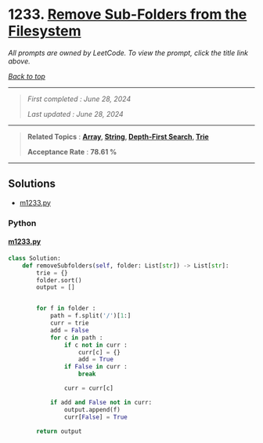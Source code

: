 # 1233. [Remove Sub-Folders from the Filesystem](<https://leetcode.com/problems/remove-sub-folders-from-the-filesystem>)

*All prompts are owned by LeetCode. To view the prompt, click the title link above.*

*[Back to top](<../README.md>)*

------

> *First completed : June 28, 2024*
>
> *Last updated : June 28, 2024*

------

> **Related Topics** : **[Array](<by_topic/Array.md>), [String](<by_topic/String.md>), [Depth-First Search](<by_topic/Depth-First Search.md>), [Trie](<by_topic/Trie.md>)**
>
> **Acceptance Rate** : **78.61 %**

------

## Solutions

- [m1233.py](<../my-submissions/m1233.py>)
### Python
#### [m1233.py](<../my-submissions/m1233.py>)
```Python
class Solution:
    def removeSubfolders(self, folder: List[str]) -> List[str]:
        trie = {}
        folder.sort()
        output = []


        for f in folder :
            path = f.split('/')[1:]
            curr = trie
            add = False
            for c in path :
                if c not in curr :
                    curr[c] = {}
                    add = True
                if False in curr :
                    break

                curr = curr[c]

            if add and False not in curr:
                output.append(f)
                curr[False] = True

        return output
```

